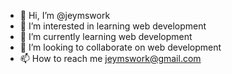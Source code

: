 - 👋 Hi, I’m @jeymswork
- 👀 I’m interested in learning web development
- 🌱 I’m currently learning web development
- 💞️ I’m looking to collaborate on web development
- 📫 How to reach me jeymswork@gmail.com

<!---
jeymswork/jeymswork is a ✨ special ✨ repository because its `README.md` (this file) appears on your GitHub profile.
You can click the Preview link to take a look at your changes.
--->
